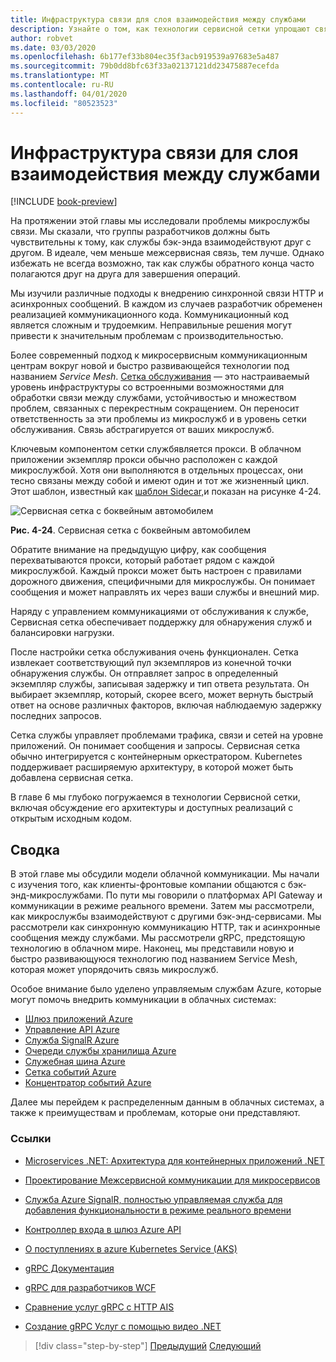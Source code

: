 ```yaml
---
title: Инфраструктура связи для слоя взаимодействия между службами
description: Узнайте о том, как технологии сервисной сетки упрощают связь с облачными микрослужбами
author: robvet
ms.date: 03/03/2020
ms.openlocfilehash: 6b177ef33b804ec35f3acb919539a97683e5a487
ms.sourcegitcommit: 79b0dd8bfc63f33a02137121dd23475887ecefda
ms.translationtype: MT
ms.contentlocale: ru-RU
ms.lasthandoff: 04/01/2020
ms.locfileid: "80523523"
---
```

# <a name="service-mesh-communication-infrastructure"></a>Инфраструктура связи для слоя взаимодействия между службами

[!INCLUDE [book-preview](../../../includes/book-preview.md)]

На протяжении этой главы мы исследовали проблемы микрослужбы связи. Мы сказали, что группы разработчиков должны быть чувствительны к тому, как службы бэк-энда взаимодействуют друг с другом. В идеале, чем меньше межсервисная связь, тем лучше. Однако избежать не всегда возможно, так как службы обратного конца часто полагаются друг на друга для завершения операций.

Мы изучили различные подходы к внедрению синхронной связи HTTP и асинхронных сообщений. В каждом из случаев разработчик обременен реализацией коммуникационного кода. Коммуникационный код является сложным и трудоемким. Неправильные решения могут привести к значительным проблемам с производительностью.

Более современный подход к микросервисным коммуникационным центрам вокруг новой и быстро развивающейся технологии под названием *Service Mesh*. [Сетка обслуживания](https://www.nginx.com/blog/what-is-a-service-mesh/) — это настраиваемый уровень инфраструктуры со встроенными возможностями для обработки связи между службами, устойчивостью и множеством проблем, связанных с перекрестным сокращением. Он переносит ответственность за эти проблемы из микрослужб и в уровень сетки обслуживания. Связь абстрагируется от ваших микрослужб.

Ключевым компонентом сетки службявляется прокси. В облачном приложении экземпляр прокси обычно расположен с каждой микрослужбой. Хотя они выполняются в отдельных процессах, они тесно связаны между собой и имеют один и тот же жизненный цикл. Этот шаблон, известный как [шаблон Sidecar,](https://docs.microsoft.com/azure/architecture/patterns/sidecar)и показан на рисунке 4-24.

![Сервисная сетка с боквейным автомобилем](./media/service-mesh-with-side-car.png)

**Рис. 4-24**. Сервисная сетка с боквейным автомобилем

Обратите внимание на предыдущую цифру, как сообщения перехватываются прокси, который работает рядом с каждой микрослужбой. Каждый прокси может быть настроен с правилами дорожного движения, специфичными для микрослужбы. Он понимает сообщения и может направлять их через ваши службы и внешний мир.

Наряду с управлением коммуникациями от обслуживания к службе, Сервисная сетка обеспечивает поддержку для обнаружения служб и балансировки нагрузки.

После настройки сетка обслуживания очень функционален. Сетка извлекает соответствующий пул экземпляров из конечной точки обнаружения службы. Он отправляет запрос в определенный экземпляр службы, записывая задержку и тип ответа результата. Он выбирает экземпляр, который, скорее всего, может вернуть быстрый ответ на основе различных факторов, включая наблюдаемую задержку последних запросов.

Сетка службы управляет проблемами трафика, связи и сетей на уровне приложений. Он понимает сообщения и запросы. Сервисная сетка обычно интегрируется с контейнерным оркестратором. Kubernetes поддерживает расширяемую архитектуру, в которой может быть добавлена сервисная сетка.

В главе 6 мы глубоко погружаемся в технологии Сервисной сетки, включая обсуждение его архитектуры и доступных реализаций с открытым исходным кодом.

## <a name="summary"></a>Сводка

В этой главе мы обсудили модели облачной коммуникации. Мы начали с изучения того, как клиенты-фронтовые компании общаются с бэк-энд-микрослужбами. По пути мы говорили о платформах API Gateway и коммуникации в режиме реального времени. Затем мы рассмотрели, как микрослужбы взаимодействуют с другими бэк-энд-сервисами. Мы рассмотрели как синхронную коммуникацию HTTP, так и асинхронные сообщения между службами. Мы рассмотрели gRPC, предстоящую технологию в облачном мире. Наконец, мы представили новую и быстро развивающуюся технологию под названием Service Mesh, которая может упорядочить связь микрослужб.

Особое внимание было уделено управляемым службам Azure, которые могут помочь внедрить коммуникации в облачных системах:

- [Шлюз приложений Azure](https://docs.microsoft.com/azure/application-gateway/overview)
- [Управление API Azure](https://azure.microsoft.com/services/api-management/)
- [Служба SignalR Azure](https://azure.microsoft.com/services/signalr-service/)
- [Очереди службы хранилища Azure](https://docs.microsoft.com/azure/storage/queues/storage-queues-introduction)
- [Служебная шина Azure](https://docs.microsoft.com/azure/service-bus-messaging/service-bus-messaging-overview)
- [Сетка событий Azure](https://docs.microsoft.com/azure/event-grid/overview)
- [Концентратор событий Azure](https://azure.microsoft.com/services/event-hubs/)

Далее мы перейдем к распределенным данным в облачных системах, а также к преимуществам и проблемам, которые они представляют.

### <a name="references"></a>Ссылки

- [Microservices .NET: Архитектура для контейнерных приложений .NET](https://dotnet.microsoft.com/download/thank-you/microservices-architecture-ebook)

- [Проектирование Межсервисной коммуникации для микросервисов](https://docs.microsoft.com/azure/architecture/microservices/design/interservice-communication)

- [Служба Azure SignalR, полностью управляемая служба для добавления функциональности в режиме реального времени](https://azure.microsoft.com/blog/azure-signalr-service-a-fully-managed-service-to-add-real-time-functionality/)

- [Контроллер входа в шлюз Azure API](https://azure.github.io/application-gateway-kubernetes-ingress/)

- [О поступлениях в azure Kubernetes Service (AKS)](https://vincentlauzon.com/2018/10/10/about-ingress-in-azure-kubernetes-service-aks/)

- [gRPC Документация](https://grpc.io/docs/guides/)

- [gRPC для разработчиков WCF](https://docs.microsoft.com/dotnet/architecture/grpc-for-wcf-developers/)

- [Сравнение услуг gRPC с HTTP AIS](https://docs.microsoft.com/aspnet/core/grpc/comparison?view=aspnetcore-3.0)

- [Создание gRPC Услуг с помощью видео .NET](https://channel9.msdn.com/Shows/The-Cloud-Native-Show/Building-Microservices-with-gRPC-and-NET)

>[!div class="step-by-step"]
>[Предыдущий](grpc.md)
>[Следующий](Database-per-microservice.md)
